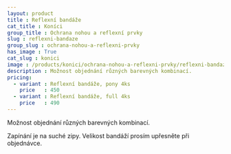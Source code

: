 ```yaml
---
layout: product
title : Reflexní bandáže
cat_title : Koníci
group_title : Ochrana nohou a reflexní prvky
slug : reflexni-bandaze
group_slug : ochrana-nohou-a-reflexni-prvky
has_image : True
cat_slug : konici
image : /products/konici/ochrana-nohou-a-reflexni-prvky/reflexni-bandaze.jpg
description : Možnost objednání různých barevných kombinací.
pricing:
  - variant : Reflexní bandáže, pony 4ks
    price   : 450
  - variant : Reflexní bandáže, full 4ks
    price   : 490
---
```


Možnost objednání různých barevných kombinací.

Zapínání je na suché zipy.
Velikost bandáží prosím upřesněte při objednávce.

